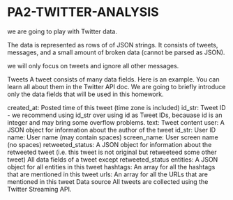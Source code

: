 # PA2-TWITTER-ANALYSIS
we are going to play with Twitter data.

The data is represented as rows of of JSON strings. It consists of tweets, messages, and a small amount of broken data (cannot be parsed as JSON).

we will only focus on tweets and ignore all other messages.

Tweets
A tweet consists of many data fields. Here is an example. You can learn all about them in the Twitter API doc. We are going to briefly introduce only the data fields that will be used in this homework.

created_at: Posted time of this tweet (time zone is included)
id_str: Tweet ID - we recommend using id_str over using id as Tweet IDs, becauase id is an integer and may bring some overflow problems.
text: Tweet content
user: A JSON object for information about the author of the tweet
id_str: User ID
name: User name (may contain spaces)
screen_name: User screen name (no spaces)
retweeted_status: A JSON object for information about the retweeted tweet (i.e. this tweet is not original but retweeteed some other tweet)
All data fields of a tweet except retweeted_status
entities: A JSON object for all entities in this tweet
hashtags: An array for all the hashtags that are mentioned in this tweet
urls: An array for all the URLs that are mentioned in this tweet
Data source
All tweets are collected using the Twitter Streaming API.
